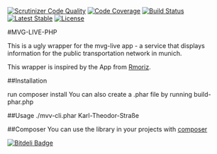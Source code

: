 [![Scrutinizer Code Quality](https://scrutinizer-ci.com/g/schmiddim/mvg-live-php/badges/quality-score.png?b=master)](https://scrutinizer-ci.com/g/schmiddim/mvg-live-php/?branch=master)
[![Code Coverage](https://scrutinizer-ci.com/g/schmiddim/mvg-live-php/badges/coverage.png?b=master)](https://scrutinizer-ci.com/g/schmiddim/mvg-live-php/?branch=master)
[![Build Status](https://scrutinizer-ci.com/g/schmiddim/mvg-live-php/badges/build.png?b=master)](https://scrutinizer-ci.com/g/schmiddim/mvg-live-php/build-status/master)
[![Latest Stable](http://img.shields.io/packagist/v/schmiddim/mvg-package.svg)](https://packagist.org/p/schmiddim/mvg-package)
[![License](http://img.shields.io/packagist/l/schmiddim/mvg-package.svg)](https://packagist.org/p/schmiddim/mvg-package)

#MVG-LIVE-PHP

This is a ugly wrapper for the mvg-live app - a service that displays information for the public transportation network in munich.


This wrapper is inspired by the App from  [Rmoriz](https://github.com/rmoriz/mvg-live).


##Installation

run composer install
You can also create a .phar file by running build-phar.php

##Usage
./mvv-cli.phar  Karl-Theodor-Straße


##Composer
You can use the library in your projects with [composer](https://packagist.org/packages/schmiddim/mvg-package)



[![Bitdeli Badge](https://d2weczhvl823v0.cloudfront.net/schmiddim/mvg-live-php/trend.png)](https://bitdeli.com/free "Bitdeli Badge")